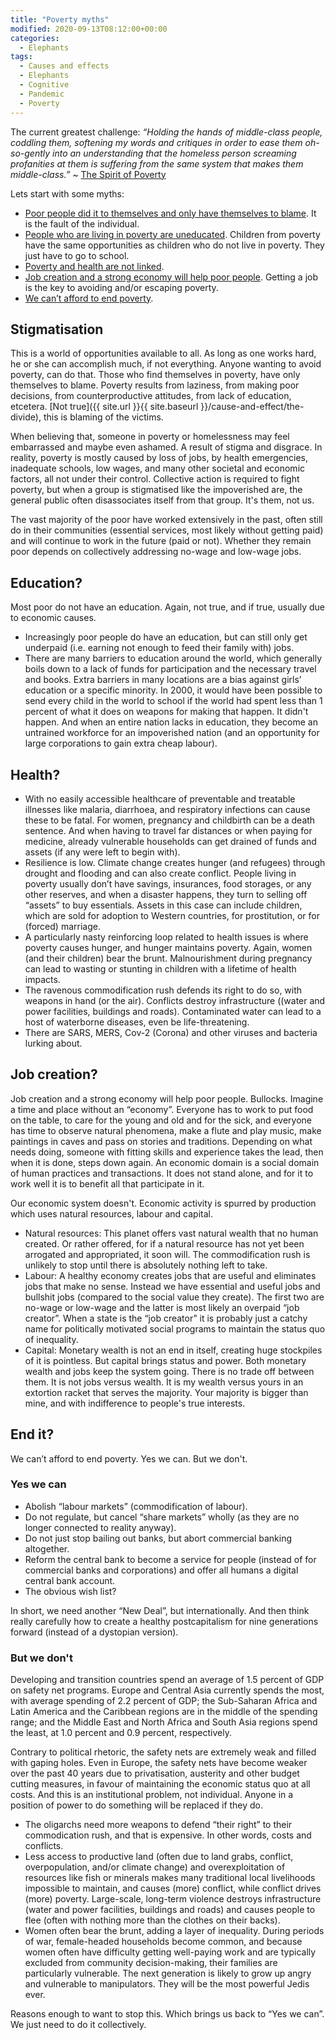 ```yaml
---
title: "Poverty myths"
modified: 2020-09-13T08:12:00+00:00
categories:
  - Elephants
tags:
  - Causes and effects
  - Elephants
  - Cognitive
  - Pandemic
  - Poverty
---
```

The current greatest challenge: _“Holding the hands of middle-class people, coddling them, softening my words and critiques in order to ease them oh-so-gently into an understanding that the homeless person screaming profanities at them is suffering from the same system that makes them middle-class.”_ ~ [The Spirit of Poverty](https://rhydwildermuth.com/2015/04/14/the-spirit-of-poverty/)

Lets start with some myths:

* [Poor people did it to themselves and only have themselves to blame](#stigmatisation). It is the fault of the individual.
* [People who are living in poverty are uneducated](#education). Children from poverty have the same opportunities as children who do not live in poverty. They just have to go to school.
* [Poverty and health are not linked](#health).
* [Job creation and a strong economy will help poor people](#job-creation). Getting a job is the key to avoiding and/or escaping poverty.
* [We can’t afford to end poverty](#end-it). 

## Stigmatisation

This is a world of opportunities available to all. As long as one works hard, he or she can accomplish much, if not everything. Anyone wanting to avoid poverty, can do that. Those who find themselves in poverty, have only themselves to blame. Poverty results from laziness, from making poor decisions, from counterproductive attitudes, from lack of education, etcetera. [Not true]({{ site.url }}{{ site.baseurl }}/cause-and-effect/the-divide), this is blaming of the victims.

When believing that, someone in poverty or homelessness may feel embarrassed and maybe even ashamed. A result of stigma and disgrace. In reality, poverty is mostly caused by loss of jobs, by health emergencies, inadequate schools, low wages, and many other societal and economic factors, all not under their control. Collective action is required to fight poverty, but when a group is stigmatised like the impoverished are, the general public often disassociates itself from that group. It's them, not us.

The vast majority of the poor have worked extensively in the past, often still do in their communities (essential services, most likely without getting paid) and will continue to work in the future (paid or not). Whether they remain poor depends on collectively addressing no-wage and low-wage jobs. 

## Education?

Most poor do not have an education. Again, not true, and if true, usually due to economic causes.

* Increasingly poor people do have an education, but can still only get underpaid (i.e. earning not enough to feed their family with) jobs.
* There are many barriers to education around the world, which generally boils down to a lack of funds for participation and the necessary travel and books. Extra barriers in many locations are a bias against girls’ education or a specific minority. In 2000, it would have been possible to send every child in the world to school if the world had spent less than 1 percent of what it does on weapons for making that happen. It didn't happen. And when an entire nation lacks in education, they become an untrained workforce for an impoverished nation (and an opportunity for large corporations to gain extra cheap labour).

## Health?

* With no easily accessible healthcare of preventable and treatable illnesses like malaria, diarrhoea, and respiratory infections can cause these to be fatal. For women, pregnancy and childbirth can be a death sentence. And when having to travel far distances or when paying for medicine, already vulnerable households can get drained of funds and assets (if any were left to begin with).
* Resilience is low. Climate change creates hunger (and refugees) through drought and flooding and can also create conflict. People living in poverty usually don’t have savings, insurances, food storages, or any other reserves, and when a disaster happens, they turn to selling off “assets” to buy essentials. Assets in this case can include children, which are sold for adoption to Western countries, for prostitution, or for (forced) marriage.
* A particularly nasty reinforcing loop related to health issues is where poverty causes hunger, and hunger maintains poverty. Again, women (and their children) bear the brunt. Malnourishment during pregnancy can lead to wasting or stunting in children with a lifetime of health impacts.
* The ravenous commodification rush defends its right to do so, with weapons in hand (or the air). Conflicts destroy infrastructure ((water and power facilities, buildings and roads). Contaminated water can lead to a host of waterborne diseases, even be life-threatening.
* There are SARS, MERS, Cov-2 (Corona) and other viruses and bacteria lurking about.

## Job creation?

Job creation and a strong economy will help poor people. Bullocks. Imagine a time and place without an “economy”. Everyone has to work to put food on the table, to care for the young and old and for the sick, and everyone has time to observe natural phenomena, make a flute and play music, make paintings in caves and pass on stories and traditions. Depending on what needs doing, someone with fitting skills and experience takes the lead, then when it is done, steps down again. An economic domain is a social domain of human practices and transactions. It does not stand alone, and for it to work well it is to benefit all that participate in it.

Our economic system doesn't. Economic activity is spurred by production which uses natural resources, labour and capital.

* Natural resources: This planet offers vast natural wealth that no human created. Or rather offered, for if a natural resource has not yet been arrogated and appropriated, it soon will. The commodification rush is unlikely to stop until there is absolutely nothing left to take.
* Labour: A healthy economy creates jobs that are useful and eliminates jobs that make no sense. Instead we have essential and useful jobs and bullshit jobs (compared to the social value they create). The first two are no-wage or low-wage and the latter is most likely an overpaid “job creator”. When a state is the “job creator” it is probably just a catchy name for politically motivated social programs to maintain the status quo of inequality.
* Capital: Monetary wealth is not an end in itself, creating huge stockpiles of it is pointless. But capital brings status and power. Both monetary wealth and jobs keep the system going. There is no trade off between them. It is not jobs versus wealth. It is my wealth versus yours in an extortion racket that serves the majority. Your majority is bigger than mine, and with indifference to people's true interests.

## End it?

We can’t afford to end poverty. Yes we can. But we don't.

### Yes we can

* Abolish “labour markets” (commodification of labour).
* Do not regulate, but cancel “share markets” wholly (as they are no longer connected to reality anyway).
* Do not just stop bailing out banks, but abort commercial banking altogether.
* Reform the central bank to become a service for people (instead of for commercial banks and corporations) and offer all humans a digital central bank account.
* The obvious wish list?

In short, we need another “New Deal”, but internationally. And then think really carefully how to create a healthy postcapitalism for nine generations forward (instead of a dystopian version).

### But we don't

Developing and transition countries spend an average of 1.5 percent of GDP on safety net programs. Europe and Central Asia currently spends the most, with average spending of 2.2 percent of GDP; the Sub-Saharan Africa and Latin America and the Caribbean regions are in the middle of the spending range; and the Middle East and North Africa and South Asia regions spend the least, at 1.0 percent and 0.9 percent, respectively. 

Contrary to political rhetoric, the safety nets are extremely weak and filled with gaping holes. Even in Europe, the safety nets have become weaker over the past 40 years due to privatisation, austerity and other budget cutting measures, in favour of maintaining the economic status quo at all costs. And this is an institutional problem, not individual. Anyone in a position of power to do something will be replaced if they do.

* The oligarchs need more weapons to defend “their right” to their commodication rush, and that is expensive. In other words, costs and conflicts.
* Less access to productive land (often due to land grabs, conflict, overpopulation, and/or climate change) and overexploitation of resources like fish or minerals makes many traditional local livelihoods impossible to maintain, and causes (more) conflict, while conflict drives (more) poverty. Large-scale, long-term violence destroys infrastructure (water and power facilities, buildings and roads) and causes people to flee (often with nothing more than the clothes on their backs).
* Women often bear the brunt, adding a layer of inequality. During periods of war, female-headed households become common, and because women often have difficulty getting well-paying work and are typically excluded from community decision-making, their families are particularly vulnerable. The next generation is likely to grow up angry and vulnerable to manipulators. They will be the most powerful Jedis ever.

Reasons enough to want to stop this. Which brings us back to “Yes we can”. We just need to do it collectively.





